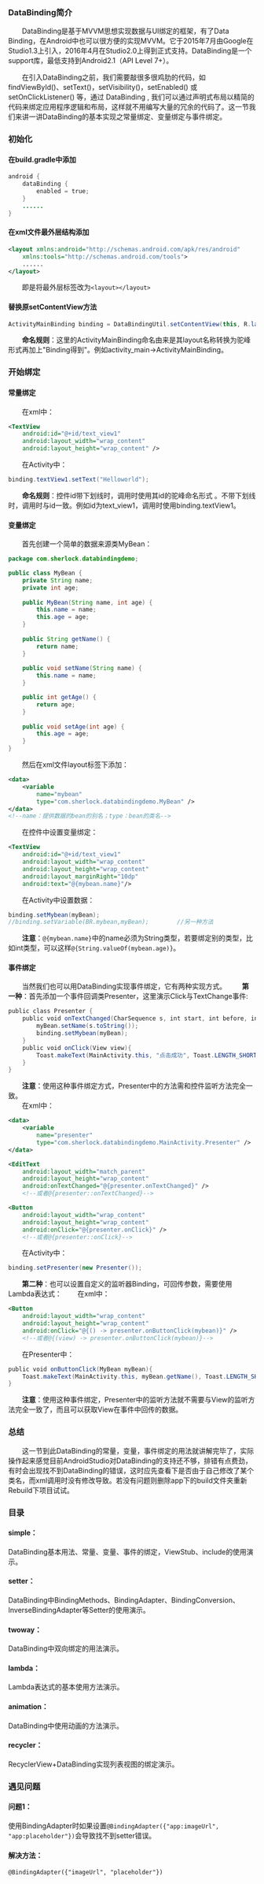 ### DataBinding简介  
　　DataBinding是基于MVVM思想实现数据与UI绑定的框架，有了Data Binding，在Android中也可以很方便的实现MVVM。它于2015年7月由Google在Studio1.3上引入，2016年4月在Studio2.0上得到正式支持。DataBinding是一个support库，最低支持到Android2.1（API Level 7+）。
<!--more-->
　　在引入DataBinding之前，我们需要敲很多很鸡肋的代码，如 findViewById()、setText()，setVisibility()，setEnabled() 或 setOnClickListener() 等，通过 DataBinding , 我们可以通过声明式布局以精简的代码来绑定应用程序逻辑和布局，这样就不用编写大量的冗余的代码了。这一节我们来讲一讲DataBinding的基本实现之常量绑定、变量绑定与事件绑定。
### 初始化
#### 在build.gradle中添加
```java
android {
    dataBinding {
        enabled = true;
    }
    ......
}
```
#### 在xml文件最外层结构添加
```xml
<layout xmlns:android="http://schemas.android.com/apk/res/android"
    xmlns:tools="http://schemas.android.com/tools">
    ......
</layout>
```
　　即是将最外层标签改为`<layout></layout>`   
#### 替换原setContentView方法
```java
ActivityMainBinding binding = DataBindingUtil.setContentView(this, R.layout.activity_main);
```
　　**命名规则**：这里的ActivityMainBinding命名由来是其layout名称转换为驼峰形式再加上"Binding得到"。例如activity_main->ActivityMainBinding。
### 开始绑定
#### 常量绑定
　　在xml中：
```xml
<TextView
    android:id="@+id/text_view1"
    android:layout_width="wrap_content"
    android:layout_height="wrap_content" />
```
　　在Activity中：
```java
binding.textView1.setText("Helloworld");
```
　　**命名规则**：控件id带下划线时，调用时使用其id的驼峰命名形式 。不带下划线时，调用时与id一致。例如id为text_view1，调用时使用binding.textView1。
#### 变量绑定
　　首先创建一个简单的数据来源类MyBean：
```java
package com.sherlock.databindingdemo;

public class MyBean {
    private String name;
    private int age;
    
    public MyBean(String name, int age) {
        this.name = name;
        this.age = age;
    }
    
    public String getName() {
        return name;
    }
    
    public void setName(String name) {
        this.name = name;
    }

    public int getAge() {
        return age;
    }
    
    public void setAge(int age) {
        this.age = age;
    }
}
```
　　然后在xml文件layout标签下添加：
```xml
<data>
    <variable
        name="mybean"
        type="com.sherlock.databindingdemo.MyBean" /> 
</data>
<!--name：提供数据的bean的别名；type：bean的类名-->
```
　　在控件中设置变量绑定：
```xml
<TextView
    android:id="@+id/text_view1"
    android:layout_width="wrap_content"
    android:layout_height="wrap_content"
    android:layout_marginRight="10dp"
    android:text="@{mybean.name}"/>
```
　　在Activity中设置数据：
```java
binding.setMybean(myBean);
//binding.setVariable(BR.mybean,myBean);		//另一种方法
```
　　**注意**：`@{mybean.name}`中的name必须为String类型，若要绑定别的类型，比如int类型，可以这样`@{String.valueOf(mybean.age)}`。
#### 事件绑定
　　当然我们也可以用DataBinding实现事件绑定，它有两种实现方式。
　　**第一种**：首先添加一个事件回调类Presenter，这里演示Click与TextChange事件:
```java
public class Presenter {
    public void onTextChanged(CharSequence s, int start, int before, int count) {
        myBean.setName(s.toString());
        binding.setMybean(myBean);
    }
    public void onClick(View view){
        Toast.makeText(MainActivity.this, "点击成功", Toast.LENGTH_SHORT).show();
    }
}
```
　　**注意**：使用这种事件绑定方式，Presenter中的方法需和控件监听方法完全一致。  
　　在xml中：
```xml
<data>
    <variable
        name="presenter"
        type="com.sherlock.databindingdemo.MainActivity.Presenter" />
</data>

<EditText
    android:layout_width="match_parent"
    android:layout_height="wrap_content"
    android:onTextChanged="@{presenter.onTextChanged}" />
    <!--或者@{presenter::onTextChanged}-->

<Button
    android:layout_width="wrap_content"
    android:layout_height="wrap_content"
    android:onClick="@{presenter.onClick}" />
    <!--或者@{presenter::onClick}-->　　
```
　　在Activity中：
```java
binding.setPresenter(new Presenter());
```
　　**第二种**：也可以设置自定义的监听器Binding，可回传参数，需要使用Lambda表达式：
　　在xml中：
```xml
<Button
    android:layout_width="wrap_content"
    android:layout_height="wrap_content"
    android:onClick="@{() -> presenter.onButtonClick(mybean)}" />
    <!--或者@{(view) -> presenter.onButtonClick(mybean)}-->
```
　　在Presenter中：
```java
public void onButtonClick(MyBean myBean){
    Toast.makeText(MainActivity.this, myBean.getName(), Toast.LENGTH_SHORT).show();
}
```
　　**注意**：使用这种事件绑定，Presenter中的监听方法就不需要与View的监听方法完全一致了，而且可以获取View在事件中回传的数据。
### 总结
　　这一节到此DataBinding的常量，变量，事件绑定的用法就讲解完毕了，实际操作起来感觉目前AndroidStudio对DataBinding的支持还不够，排错有点费劲，有时会出现找不到DataBinding的错误，这时应先查看下是否由于自己修改了某个类名，而xml调用时没有修改导致。若没有问题则删除app下的build文件夹重新Rebuild下项目试试。  
  
### 目录  
#### simple：
DataBinding基本用法、常量、变量、事件的绑定，ViewStub、include的使用演示。
#### setter：
DataBinding中BindingMethods、BindingAdapter、BindingConversion、InverseBindingAdapter等Setter的使用演示。  
#### twoway：
DataBinding中双向绑定的用法演示。
#### lambda：
Lambda表达式的基本使用方法演示。  
#### animation：
DataBinding中使用动画的方法演示。 
#### recycler：
RecyclerView+DataBinding实现列表视图的绑定演示。  
### 遇见问题  

#### 问题1：  
使用BindingAdapter时如果设置`@BindingAdapter({"app:imageUrl", "app:placeholder"})`会导致找不到setter错误。  
#### 解决方法：
`@BindingAdapter({"imageUrl", "placeholder"})`  



